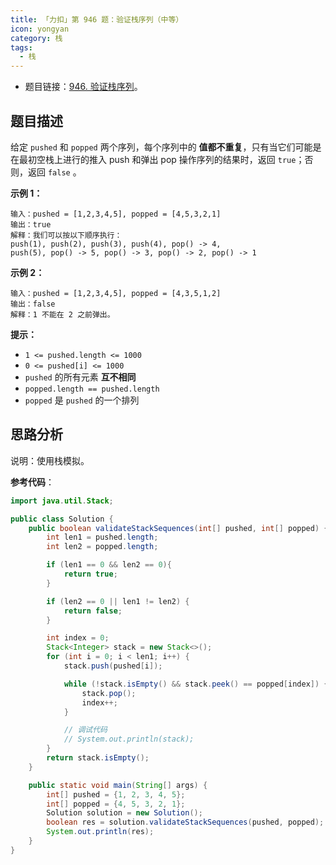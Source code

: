 ```yaml
---
title: 「力扣」第 946 题：验证栈序列（中等）
icon: yongyan
category: 栈
tags:
  - 栈
---
```


- 题目链接：[946. 验证栈序列](https://leetcode-cn.com/problems/validate-stack-sequences)。

## 题目描述

给定 `pushed` 和 `popped` 两个序列，每个序列中的 **值都不重复**，只有当它们可能是在最初空栈上进行的推入 push 和弹出 pop 操作序列的结果时，返回 `true`；否则，返回 `false` 。

**示例 1：**

```
输入：pushed = [1,2,3,4,5], popped = [4,5,3,2,1]
输出：true
解释：我们可以按以下顺序执行：
push(1), push(2), push(3), push(4), pop() -> 4,
push(5), pop() -> 5, pop() -> 3, pop() -> 2, pop() -> 1
```

**示例 2：**

```
输入：pushed = [1,2,3,4,5], popped = [4,3,5,1,2]
输出：false
解释：1 不能在 2 之前弹出。
```

**提示：**

- `1 <= pushed.length <= 1000`
- `0 <= pushed[i] <= 1000`
- `pushed` 的所有元素 **互不相同**
- `popped.length == pushed.length`
- `popped` 是 `pushed` 的一个排列

## 思路分析

说明：使用栈模拟。

**参考代码**：

```java
import java.util.Stack;

public class Solution {
    public boolean validateStackSequences(int[] pushed, int[] popped) {
        int len1 = pushed.length;
        int len2 = popped.length;

        if (len1 == 0 && len2 == 0){
            return true;
        }

        if (len2 == 0 || len1 != len2) {
            return false;
        }

        int index = 0;
        Stack<Integer> stack = new Stack<>();
        for (int i = 0; i < len1; i++) {
            stack.push(pushed[i]);

            while (!stack.isEmpty() && stack.peek() == popped[index]) {
                stack.pop();
                index++;
            }

            // 调试代码
            // System.out.println(stack);
        }
        return stack.isEmpty();
    }

    public static void main(String[] args) {
        int[] pushed = {1, 2, 3, 4, 5};
        int[] popped = {4, 5, 3, 2, 1};
        Solution solution = new Solution();
        boolean res = solution.validateStackSequences(pushed, popped);
        System.out.println(res);
    }
}
```
